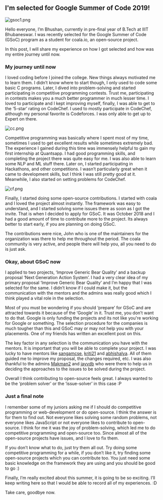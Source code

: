 ## I'm selected for Google Summer of Code 2019!


![gsoc1.png](https://cdn.hashnode.com/res/hashnode/image/upload/v1611467521709/ccZ6DdxH4.png)

Hello everyone, I’m Bhushan, currently in pre-final year of B.Tech at IIIT
Bhubaneswar. I was recently selected for the Google Summer of Code (GSoC)
program as a student for coala.io, an open-source project.

In this post, I will share my experience on how I got selected and how was my
entire journey until now.

### My journey until now

I loved coding before I joined the college. New things always motivated me to
learn them. I didn’t know where to start though, I only used to code some basic
C programs. Later, I dived into problem-solving and started participating in
competitive programming contests. Trust me, participating in contests makes you
a much better programmer in much lesser time. I loved to participate and I kept
improving myself, finally, I was able to get to the ‘5-star’ rating on CodeChef.
I used to mostly participate in CodeChef, although my personal favorite is
Codeforces. I was only able to get up to Expert on there.


![cc.png](https://cdn.hashnode.com/res/hashnode/image/upload/v1611467555988/SevJZORp2.png)

Competitive programming was basically where I spent most of my time, sometimes I
used to get excellent results while sometimes extremely bad. The experience I
gained during this time was immensely helpful to gain my first internship at
Quantsapp. I had good programming skills, and completing the project there was
quite easy for me. I was also able to learn some NLP and ML stuff there. Later
on, I started participating in Hackathons, and other competitions. I wasn’t
particularly great when it came to development skills, but I think I was still
pretty good at it. Meanwhile, I also started on setting problems for CodeChef.


![cf.png](https://cdn.hashnode.com/res/hashnode/image/upload/v1611467566172/kFjewfW4V.png)

Finally, I started doing some open-source contributions. I started with coala
and I loved the project almost instantly. The framework was easy to understand,
and I started solving some issues there as soon as I got the invite. That is
when I decided to apply for GSoC. It was October 2018 and I had a good amount of
time to contribute more to the project. Its always better to start early, if you
are planning on doing GSoC.

The contributions were nice, John who is one of the maintainers for the
organization was there to help me throughout the period. The coala community is
very active, and people there will help you, all you need to do is just ask.

### Okay, about GSoC now

I applied to two projects, ‘Improve Generic Bear Quality’ and a backup proposal
‘Next Generation Action System’. I had a very clear idea of my primary proposal
‘Improve Generic Bear Quality’ and I’m happy that I was selected for the same. I
didn’t know if I could make it, but the communication with the mentors and the
admins was really good which I think played a vital role in the selection.

Most of you must be wondering if you should ‘prepare’ for GSoC and are attracted
towards it because of the ‘Google’ in it. Trust me, you don’t want to do that.
Google is only funding the projects and its not like you're working for Google
or something. The selection procedure for the companies is much tougher than
this and GSoC may or may not help you with your placements. One of my friends
has written an excellent post on this.

The key factor in any selection is the communication you have with the mentors.
It is important that you will be able to complete your project. I was lucky to
have mentors like [sangamcse][1], [kriti21][3] and [abhishalya][4]. All of them
guided me to improve my proposal, the changes required, etc. I was also thankful
to the admins [Makman2][5] and [jayvdb][6] who were there to help us in deciding
the approaches to the issues to be solved during the project.

Overall I think contributing to open-source feels great. I always wanted to be
the ‘problem solver’ or the ‘issue-solver’ in this case :P

### Just a final note

I remember some of my juniors asking me if I should do competitive programming
or web-development or do open-source. I think the answer is for them to find
out. Not everyone likes solving some random problems, not everyone likes
JavaScript or not everyone likes to contribute to open-source. I think for me it
was the joy of problem-solving, which led me to do competitive programming and
open-source too. Since almost all of the open-source projects have issues, and I
love to fix them.

If you don’t know what to do, just try them all out. Try doing some competitive
programming for a while, if you don’t like it, try finding some open-source
projects which you can contribute too. You just need some basic knowledge on the
framework they are using and you should be good to go :)

Finally, I’m really excited about this summer, it is going to be so exciting.
I’ll keep writing here so that I would be able to record all of my experiences.
:D

Take care, goodbye now.

[1]: https://github.com/sangamcse
[2]: https://summerofcode.withgoogle.com/projects/#4866569388163072
[3]: https://github.com/kriti21
[4]: https://github.com/abhishalya
[5]: https://github.com/Makman2
[6]: https://github.com/jayvdb